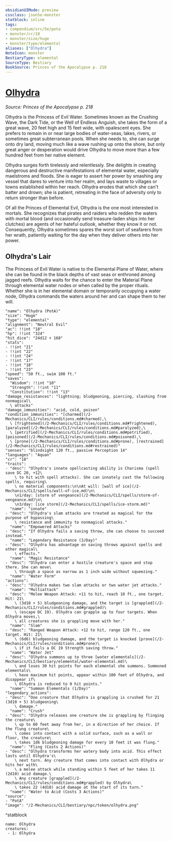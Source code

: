 ```yaml
---
obsidianUIMode: preview
cssclass: json5e-monster
statblock: inline
tags:
- compendium/src/5e/pota
- monster/cr/18
- monster/size/huge
- monster/type/elemental
aliases: ["Olhydra"]
NoteIcon: monster
BestiaryType: elemental
SourceType: Bestiary
BookSource: Princes of the Apocalypse p. 218
---
```

# [Olhydra](2-Mechanics/CLI/bestiary/npc/olhydra-pota.md)
*Source: Princes of the Apocalypse p. 218*  

Olhydra is the Princess of Evil Water. Sometimes known as the Crushing Wave, the Dark Tide, or the Well of Endless Anguish, she takes the form of a great wave, 20 feet high and 15 feet wide, with opalescent eyes. She prefers to remain in or near large bodies of water-seas, lakes, rivers, or sometimes great subterranean pools. When she needs to, she can surge onto dry land, moving much like a wave rushing up onto the shore, but only great anger or desperation would drive Olhydra to move more than a few hundred feet from her native element.

Olhydra surges forth tirelessly and relentlessly. She delights in creating dangerous and destructive manifestations of elemental water, especially maelstroms and floods. She is eager to assert her power by smashing any vessel that dares to venture into her realm, and lays waste to villages or towns established within her reach. Olhydra erodes that which she can't batter and drown; she is patient, retreating in the face of adversity only to return stronger than before.

Of all the Princes of Elemental Evil, Olhydra is the one most interested in mortals. She recognizes that pirates and raiders who redden the waters with mortal blood (and occasionally send treasure-laden ships into her clutches) are agents of her hateful outlook, whether they know it or not. Consequently, Olhydra sometimes spares the worst sort of seafarers from her wrath, patiently waiting for the day when they deliver others into her power.

## Olhydra's Lair

The Princess of Evil Water is native to the Elemental Plane of Water, where she can be found in the black depths of vast seas or enthroned among jagged reefs. Olhydra waits for the chance to enter the Material Plane through elemental water nodes or when called by the proper rituals. Whether she is in her elemental domain or temporarily occupying a water node, Olhydra commands the waters around her and can shape them to her will.

```statblock
"name": "Olhydra (PotA)"
"size": "Huge"
"type": "elemental"
"alignment": "Neutral Evil"
"ac": !!int "18"
"hp": !!int "324"
"hit_dice": "24d12 + 168"
"stats":
- !!int "21"
- !!int "22"
- !!int "24"
- !!int "17"
- !!int "18"
- !!int "23"
"speed": "50 ft., swim 100 ft."
"saves":
  "Wisdom": !!int "10"
  "Strength": !!int "11"
  "Constitution": !!int "13"
"damage_resistances": "lightning; bludgeoning, piercing, slashing from nonmagical\
  \ attacks"
"damage_immunities": "acid, cold, poison"
"condition_immunities": "[charmed](/2-Mechanics/CLI/rules/conditions.md#charmed),\
  \ [frightened](/2-Mechanics/CLI/rules/conditions.md#frightened), [paralyzed](/2-Mechanics/CLI/rules/conditions.md#paralyzed),\
  \ [petrified](/2-Mechanics/CLI/rules/conditions.md#petrified), [poisoned](/2-Mechanics/CLI/rules/conditions.md#poisoned),\
  \ [prone](/2-Mechanics/CLI/rules/conditions.md#prone), [restrained](/2-Mechanics/CLI/rules/conditions.md#restrained)"
"senses": "blindsight 120 ft., passive Perception 14"
"languages": "Aquan"
"cr": "18"
"traits":
- "desc": "Olhydra's innate spellcasting ability is Charisma (spell save DC 20, +12\
    \ to hit with spell attacks). She can innately cast the following spells, requiring\
    \ no material components:\n\nAt will: [wall of ice](/2-Mechanics/CLI/spells/wall-of-ice.md)\n\
    \n1/day: [storm of vengeance](/2-Mechanics/CLI/spells/storm-of-vengeance.md)\n\
    \n3/day: [ice storm](/2-Mechanics/CLI/spells/ice-storm.md)"
  "name": "innate"
- "desc": "Olhydra's slam attacks are treated as magical for the purpose of bypassing\
    \ resistance and immunity to nonmagical attacks."
  "name": "Empowered Attacks"
- "desc": "If Olhydra fails a saving throw, she can choose to succeed instead."
  "name": "Legendary Resistance (3/Day)"
- "desc": "Olhydra has advantage on saving throws against spells and other magical\
    \ effects."
  "name": "Magic Resistance"
- "desc": "Olhydra can enter a hostile creature's space and stop there. She can move\
    \ through a space as narrow as 1 inch wide without squeezing."
  "name": "Water Form"
"actions":
- "desc": "Olhydra makes two slam attacks or two water jet attacks."
  "name": "Multiattack"
- "desc": "Melee Weapon Attack: +11 to hit, reach 10 ft., one target. Hit: 21\
    \ (3d10 + 5) bludgeoning damage, and the target is [grappled](/2-Mechanics/CLI/rules/conditions.md#grappled)\
    \ (escape DC 19). Olhydra can grapple up to four targets. When Olhydra moves,\
    \ all creatures she is grappling move with her."
  "name": "Slam"
- "desc": "Ranged Weapon Attack: +12 to hit, range 120 ft., one target. Hit: 21\
    \ (6d6) bludgeoning damage, and the target is knocked [prone](/2-Mechanics/CLI/rules/conditions.md#prone)\
    \ if it fails a DC 19 Strength saving throw."
  "name": "Water Jet"
- "desc": "Olhydra summons up to three [water elementals](/2-Mechanics/CLI/bestiary/elemental/water-elemental.md)\
    \ and loses 30 hit points for each elemental she summons. Summoned elementals\
    \ have maximum hit points, appear within 100 feet of Olhydra, and disappear if\
    \ Olhydra is reduced to 0 hit points."
  "name": "Summon Elementals (1/Day)"
"legendary_actions":
- "desc": "One creature that Olhydra is grappling is crushed for 21 (3d10 + 5) bludgeoning\
    \ damage."
  "name": "Crush"
- "desc": "Olhydra releases one creature she is grappling by flinging the creature\
    \ up to 60 feet away from her, in a direction of her choice. If the flung creature\
    \ comes into contact with a solid surface, such as a wall or floor, the creature\
    \ takes 1d6 bludgeoning damage for every 10 feet it was flung."
  "name": "Fling (Costs 2 Actions)"
- "desc": "Olhydra transforms her watery body into acid. This effect lasts until Olhydra's\
    \ next turn. Any creature that comes into contact with Olhydra or hits her with\
    \ a melee attack while standing within 5 feet of her takes 11 (2d10) acid damage.\
    \ Any creature [grappled](/2-Mechanics/CLI/rules/conditions.md#grappled) by Olhydra\
    \ takes 22 (4d10) acid damage at the start of its turn."
  "name": "Water to Acid (Costs 3 Actions)"
"source":
- "PotA"
"image": "/2-Mechanics/CLI/bestiary/npc/token/olhydra.png"
```
^statblock

```encounter-table
name: Olhydra
creatures:
 - 1: Olhydra
```